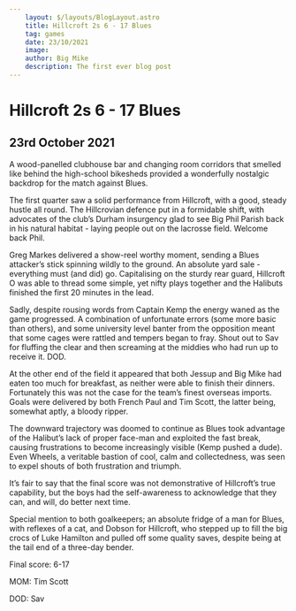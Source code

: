 ```yaml
---
    layout: $/layouts/BlogLayout.astro
    title: Hillcroft 2s 6 - 17 Blues
    tag: games
    date: 23/10/2021
    image: 
    author: Big Mike
    description: The first ever blog post
---
```


# Hillcroft 2s 6 - 17 Blues
## 23rd October 2021
A wood-panelled clubhouse bar and changing room corridors that smelled like behind the high-school bikesheds provided a wonderfully nostalgic backdrop for the match against Blues. 

The first quarter saw a solid performance from Hillcroft, with a good, steady hustle all round. The Hillcrovian defence put in a formidable shift, with advocates of the club’s Durham insurgency glad to see Big Phil Parish back in his natural habitat - laying people out on the lacrosse field. Welcome back Phil. 

Greg Markes delivered a show-reel worthy moment, sending a Blues attacker’s stick spinning wildly to the ground. An absolute yard sale - everything must (and did) go. Capitalising on the sturdy rear guard, Hillcroft O was able to thread some simple, yet nifty plays together and the Halibuts finished the first 20 minutes in the lead.

Sadly, despite rousing words from Captain Kemp the energy waned as the game progressed. A combination of unfortunate errors (some more basic than others), and some university level banter from the opposition meant that some cages were rattled and tempers began to fray. Shout out to Sav for fluffing the clear and then screaming at the middies who had run up to receive it. DOD. 

At the other end of the field it appeared that both Jessup and Big Mike had eaten too much for breakfast, as neither were able to finish their dinners. Fortunately this was not the case for the team’s finest overseas imports. Goals were delivered by both French Paul and Tim Scott, the latter being, somewhat aptly, a bloody ripper.

The downward trajectory was doomed to continue as Blues took advantage of the Halibut’s lack of proper face-man and exploited the fast break, causing frustrations to become increasingly visible (Kemp pushed a dude). Even Wheels, a veritable bastion of cool, calm and collectedness, was seen to expel shouts of both frustration and triumph. 

It’s fair to say that the final score was not demonstrative of Hillcroft’s true capability, but the boys had the self-awareness to acknowledge that they can, and will, do better next time. 

Special mention to both goalkeepers; an absolute fridge of a man for Blues, with reflexes of a cat, and Dobson for Hillcroft, who stepped up to fill the big crocs of Luke Hamilton and pulled off some quality saves, despite being at the tail end of a three-day bender.

Final score: 6-17


MOM: Tim Scott

DOD: Sav 
